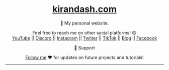 <div align="center">
  
  <h1><a href="https://www.kirandash.com/">kirandash.com</a></h1>

👤 My personal website.</span>

Feel free to reach me on other social platforms! 😊 <br />
<a href="https://www.youtube.com/@bgwebagency">YouTube</a> || <a href="https://discord.com/invite/62VR3MMCVm">Discord</a> || <a href="https://www.instagram.com/bgwebagency">Instagram</a> || <a href="https://www.twitter.com/kirankdash">Twitter</a> || <a href="https://www.tiktok.com/@bgwebagency">TikTok</a> || <a href="https://www.bgwebagency.in">Blog</a> || <a href="https://www.facebook.com/bgwebagency">Facebook</a>

🙏 Support

[Follow me](https://github.com/kirandash) ❤️ for updates on future projects and tutorials!

---
